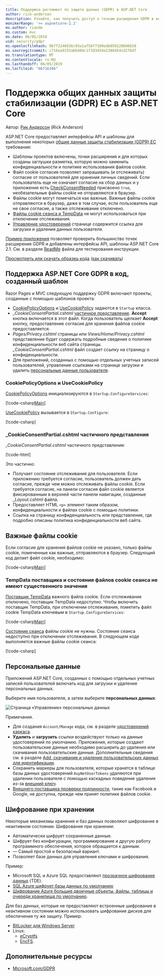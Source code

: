 ```yaml
---
title: Поддержка регламент по защите данных (GDPR) в ASP.NET Core
author: rick-anderson
description: Узнайте, как получить доступ к точкам расширения GDPR в веб-приложения ASP.NET Core.
monikerRange: '>= aspnetcore-2.1'
ms.author: riande
ms.custom: mvc
ms.date: 06/05/2019
uid: security/gdpr
ms.openlocfilehash: 967f3246836c93a1af56f7109edb056220606b58
ms.sourcegitcommit: c716ea9155a6b404c1f3d3d34e2388454cd276d7
ms.translationtype: MT
ms.contentlocale: ru-RU
ms.lasthandoff: 06/05/2019
ms.locfileid: "66716346"
---
```

# <a name="eu-general-data-protection-regulation-gdpr-support-in-aspnet-core"></a>Поддержка общих данных защиты стабилизации (GDPR) ЕС в ASP.NET Core

Автор: [Рик Андерсон](https://twitter.com/RickAndMSFT) (Rick Anderson)

ASP.NET Core предоставляет интерфейсы API и шаблоны для выполнения некоторых [общие данные защиты стабилизации (GDPR) ЕС](https://www.eugdpr.org/) требования:

* Шаблоны проектов включены, точки расширения и для которых созданы заглушки разметка, которую можно заменить конфиденциальности и политике использования файлов cookie.
* Файл cookie согласия позволяет запрашивать (и отслеживать) согласие от пользователей для хранения личных сведений. Если пользователь еще не означает согласие на сбор данных и у приложения есть [CheckConsentNeeded](/dotnet/api/microsoft.aspnetcore.builder.cookiepolicyoptions.checkconsentneeded) присвоено `true`, необязательные файлы cookie не отправляются в браузер.
* Файлы cookie могут помечаться как важные. Важные файлы cookie отправляются в браузер, даже в том случае, если пользователь еще не свое согласие, а также отслеживание отключено.
* [Файлы cookie сеанса и TempData](#tempdata) не могут использоваться при отключении отслеживания.
* [Управление удостоверений](#pd) странице содержится ссылка для загрузки и удаления данных пользователя.

[Пример приложения](https://github.com/aspnet/AspNetCore.Docs/tree/live/aspnetcore/security/gdpr/sample) позволяет проверить большинство точек расширения GDPR и добавлены интерфейсы API, шаблоны ASP.NET Core 2.1. См. в разделе [ReadMe](https://github.com/aspnet/AspNetCore.Docs/tree/live/aspnetcore/security/gdpr/sample) файла для тестирования инструкции.

[Просмотреть или скачать образец кода](https://github.com/aspnet/AspNetCore.Docs/tree/live/aspnetcore/security/gdpr/sample) ([как скачивать](xref:index#how-to-download-a-sample))

## <a name="aspnet-core-gdpr-support-in-template-generated-code"></a>Поддержка ASP.NET Core GDPR в код, созданный шаблон

Razor Pages и MVC следующую поддержку GDPR включают проекты, созданные с помощью шаблонов проекта:

* [CookiePolicyOptions](/dotnet/api/microsoft.aspnetcore.builder.cookiepolicyoptions) и [UseCookiePolicy](/dotnet/api/microsoft.aspnetcore.builder.cookiepolicyappbuilderextensions.usecookiepolicy) задаются в `Startup` класса.
* *\_CookieConsentPartial.cshtml* [частичное представление](xref:mvc/views/tag-helpers/builtin-th/partial-tag-helper). **Accept** кнопка включается в этот файл. Когда пользователь щелкает **Accept** кнопку, предоставление согласия для хранения файлов cookie предоставляется.
* *Pages/Privacy.cshtml* страницы или *Views/Home/Privacy.cshtml* представление будет содержать подробные сведения о политике конфиденциальности веб сайта страницы. *\_CookieConsentPartial.cshtml* файл создает ссылку на страницу о конфиденциальности.
* Для приложений, созданных с помощью отдельных учетных записей пользователей, управление ссылками на странице загрузки и удалить [персональные данные пользователя](#pd).

### <a name="cookiepolicyoptions-and-usecookiepolicy"></a>CookiePolicyOptions и UseCookiePolicy

[CookiePolicyOptions](/dotnet/api/microsoft.aspnetcore.builder.cookiepolicyoptions) инициализируются в `Startup.ConfigureServices`:

[!code-csharp[Main](gdpr/sample/Startup.cs?name=snippet1&highlight=14-20)]

[UseCookiePolicy](/dotnet/api/microsoft.aspnetcore.builder.cookiepolicyappbuilderextensions.usecookiepolicy) вызывается в `Startup.Configure`:

[!code-csharp[](gdpr/sample/Startup.cs?name=snippet1&highlight=51)]

### <a name="cookieconsentpartialcshtml-partial-view"></a>\_CookieConsentPartial.cshtml частичного представления

*\_CookieConsentPartial.cshtml* частичного представления:

[!code-html[](gdpr/sample/RP/Pages/Shared/_CookieConsentPartial.cshtml)]

Это частично:

* Получает состояние отслеживания для пользователя. Если приложению требуется согласие, пользователь должен дать согласие, прежде чем можно отслеживать файлы cookie. Если требуется согласие, на панели согласия файл cookie является фиксированным в верхней части панели навигации, созданные  *\_Layout.cshtml* файла.
* Предоставляет HTML `<p>` элемент таким образом, конфиденциальности и файлах cookie с помощью политики.
* Ссылка на страницу конфиденциальность или представление, где подробно описаны политика конфиденциальности веб сайта.

## <a name="essential-cookies"></a>Важные файлы cookie

Если согласие для хранения файлов cookie не указано, только файлы cookie, помеченные как важные, отправляются в браузер. Следующий код делает файл cookie, необходимо:

[!code-csharp[Main](gdpr/sample/RP/Pages/Cookie.cshtml.cs?name=snippet1&highlight=5)]

<a name="tempdata"></a>

### <a name="tempdata-provider-and-session-state-cookies-arent-essential"></a>TempData поставщика и состояния файлов cookie сеанса не имеют существенного значения

[Поставщик TempData](xref:fundamentals/app-state#tempdata) важного файла cookie. Если отслеживание отключено, поставщик TempData недоступно. Чтобы включить поставщик TempData, при отключении отслеживания, пометить файл cookie TempData ключевым в `Startup.ConfigureServices`:

[!code-csharp[Main](gdpr/sample/RP/Startup.cs?name=snippet1)]

[Состояние сеанса](xref:fundamentals/app-state) файлы cookie не нужны. Состояние сеанса недоступно при отключении отслеживания. В следующем коде выполняется важные файлы cookie сеанса:

[!code-csharp[](gdpr/sample/RP/Startup.cs?name=snippet2)]

<a name="pd"></a>

## <a name="personal-data"></a>Персональные данные

Приложений ASP.NET Core, созданных с помощью отдельных учетных записей пользователей включать код для загрузки и удаление персональных данных.

Выберите имя пользователя, а затем выберите **персональных данных**:

![Страница «Управление» персональных данных](gdpr/_static/pd.png)

Примечания.

* Для создания `Account/Manage` кода, см. в разделе [удостоверений каркаса](xref:security/authentication/scaffold-identity).
* **Удалить** и **загрузить** ссылки воздействуют только на данные удостоверений по умолчанию. Приложения, которые создают пользовательские данные необходимо расширить до удаления или скачивания пользовательские данные. Дополнительные сведения см. в разделе [Add, скачивание и удаление пользовательских данных для идентификации](xref:security/authentication/add-user-data).
* Сохранить маркеры для пользователя, которые хранятся в таблице базы данных удостоверений `AspNetUserTokens` удаляются при удалении пользователя с помощью каскадных поведение удаления из-за [внешний ключ](https://github.com/aspnet/Identity/blob/release/2.1/src/EF/IdentityUserContext.cs#L152).
* [Внешнего поставщика проверки подлинности](xref:security/authentication/social/index), такие как Facebook и Google, не доступна, прежде чем принят политике файлов cookie.

## <a name="encryption-at-rest"></a>Шифрование при хранении

Некоторые механизмы хранения и баз данных позволяют шифрование в неактивном состоянии. Шифрование при хранении:

* Автоматически шифрует сохраненные данные.
* Шифрует без конфигурации, программирование и другую работу программного обеспечения, которое обращается к данным.
* — Самый простой и безопасный вариант.
* Позволяет базе данных для управления ключами и шифрования.

Пример:

* Microsoft SQL и Azure SQL предоставляют [прозрачное шифрование данных](/sql/relational-databases/security/encryption/transparent-data-encryption) (TDE).
* [SQL Azure шифрует базы данных по умолчанию](https://azure.microsoft.com/updates/newly-created-azure-sql-databases-encrypted-by-default/)
* [Шифрование Azure большие двоичные объекты, файлы, таблицы и очереди хранилища по умолчанию](https://azure.microsoft.com/blog/announcing-default-encryption-for-azure-blobs-files-table-and-queue-storage/).

Для баз данных, которые не предоставляют встроенные шифрование в неактивном состоянии можно использовать шифрование дисков для обеспечения ту же защиту. Пример:

* [BitLocker для Windows Server](/windows/security/information-protection/bitlocker/bitlocker-how-to-deploy-on-windows-server)
* Linux:
  * [eCryptfs](https://launchpad.net/ecryptfs)
  * [EncFS](https://github.com/vgough/encfs).

## <a name="additional-resources"></a>Дополнительные ресурсы

* [Microsoft.com/GDPR](https://www.microsoft.com/trustcenter/Privacy/GDPR)
